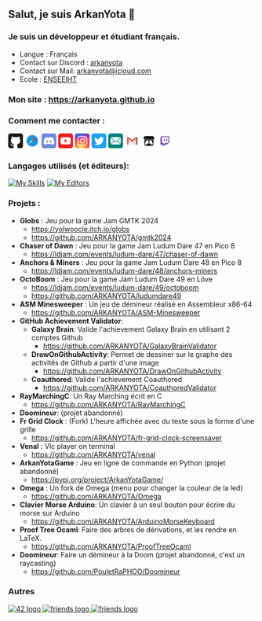 ## Salut, je suis ArkanYota 👋  
  
### Je suis un développeur et étudiant français.  
- Langue : Français
- Contact sur Discord : [arkanyota](https://discord.com/users/315241140464910349)
- Contact sur Mail: [arkanyota@icloud.com](mailto:arkanyota@icloud.com)
- Ecole : [ENSEEIHT](https://enseeiht.fr)

  
### Mon site : **https://arkanyota.github.io**
  
### Comment me contacter :  
  
[<img src="Images/github.svg" alt="drawing" width="30px"/>](http://github.com/ARKANYOTA/)
[<img src="Images/safari.svg" alt="drawing" width="30px"/>](http://arkanyota.github.io/)
<img src="Images/discord.svg" alt="drawing" width="30px"/>
[<img src="Images/youtube.svg" alt="drawing" width="30px"/>](https://www.youtube.com/channel/UC44p7IFHS8WK7CF3zSv38QA/)
[<img src="Images/instagram.svg" alt="drawing" width="30px"/>](http://www.instagram.com/arkanyota/)
[<img src="Images/twitter.svg" alt="drawing" width="30px"/>](https://twitter.com/arkanyota/)
[<img src="Images/email.svg" alt="drawing" width="30px"/>](mailto:arkanyota@icloud.com)
[<img src="Images/gmail.svg" alt="drawing" width="30px"/>](mailto:lesarktime@gmail.com)
[<img src="Images/itch_io.svg" alt="drawing" width="30px"/>](https://arkanyota.itch.io/)
[<img src="Images/twitch.svg" alt="drawing" width="30px"/>](https://www.twitch.tv/arkanyota)
  
### Langages utilisés (et éditeurs):  
[![My Skills](https://skillicons.dev/icons?i=py,c,ocaml,cpp,blender,md,html,css,js,latex,regex,sqlite,bash)](https://arkanyota.github.io)
[![My Editors](https://skillicons.dev/icons?i=linux,vim,idea,git,github,discord,godot)](https://arkanyota.github.io)

### Projets :  
- **Globs** : Jeu pour la game Jam GMTK 2024  
  - https://yolwoocle.itch.io/globs
  - https://github.com/ARKANYOTA/gmtk2024  
- **Chaser of Dawn** : Jeu pour la game Jam Ludum Dare 47 en Pico 8  
  - https://ldjam.com/events/ludum-dare/47/chaser-of-dawn  
- **Anchors & Miners** : Jeu pour la game Jam Ludum Dare 48 en Pico 8  
  - https://ldjam.com/events/ludum-dare/48/anchors-miners  
- **OctoBoom** : Jeu pour la game Jam Ludum Dare 49 en Löve  
  - https://ldjam.com/events/ludum-dare/49/octoboom  
  - https://github.com/ARKANYOTA/ludumdare49
- **ASM Minesweeper** : Un jeu de démineur réalisé en Assembleur x86-64  
  - https://github.com/ARKANYOTA/ASM-Minesweeper
- **GitHub Achievement Validator**:
  - **Galaxy Brain**: Valide l'achievement Galaxy Brain en utilisant 2 comptes Github
    - https://github.com/ARKANYOTA/GalaxyBrainValidator
  - **DrawOnGithubActivity**: Permet de dessiner sur le graphe des activités de Github a partir d'une image
    - https://github.com/ARKANYOTA/DrawOnGithubActivity
  - **Coauthored**: Valide l'achievement Coauthored
    - https://github.com/ARKANYOTA/CoauthoredValidator
- **RayMarchingC**: Un Ray Marching écrit en C
  - https://github.com/ARKANYOTA/RayMarchingC
- **Doomineur**: (projet abandonné)
- **Fr Grid Clock** : (Fork) L'heure affichée avec du texte sous la forme d'une grille  
  - https://github.com/ARKANYOTA/fr-grid-clock-screensaver
- **Venal** : Vlc player on terminal  
  - https://github.com/ARKANYOTA/venal  
- **ArkanYotaGame** : Jeu en ligne de commande en Python (projet abandonné)  
  - https://pypi.org/project/ArkanYotaGame/  
- **Omega** : Un fork de Omega (menu pour changer la couleur de la led)  
  - https://github.com/ARKANYOTA/Omega
- **Clavier Morse Arduino**: Un clavier à un seul bouton pour écrire du morse sur Arduino
  - https://github.com/ARKANYOTA/ArduinoMorseKeyboard
- **Proof Tree Ocaml**: Faire des arbres de dérivations, et les rendre en LaTeX.
  - https://github.com/ARKANYOTA/ProofTreeOcaml
- **Doomineur**: Faire un démineur à la Doom (projet abandonné, c'est un raycasting)
  - https://github.com/PouletRaPHOO/Doomineur

[](https://github.com/ARKANYOTA/Des_mineurs)
[](https://github.com/ARKANYOTA/NSIMorpion)

### Autres
<div align="left">
  <a href="https://github.com/ARKANYOTA?tab=overview&from=2042-12-01&to=2042-12-31" target="_blank">
    <img src="https://github.com/MaximCosta/MaximCosta/blob/main/assets/42.png" width="52" alt="42 logo"  />
  </a>
  <a href="https://github.com/MaximCosta" target="_blank">
    <img src="https://github.com/MaximCosta/MaximCosta/blob/main/assets/friends.png" width="52" alt="friends logo"  />
  </a>
    <a href="https://github.com/torvalds?achievement=pair-extraordinaire&tab=achievements" target="_blank">
    <img src="https://skillicons.dev/icons?i=linux" width="52" alt="friends logo"  />
  </a>
</div>
